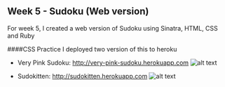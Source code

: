 Week 5 - Sudoku (Web version)
------------------

For week 5, I created a web version of Sudoku using Sinatra, HTML, CSS and Ruby

####CSS Practice
I deployed two version of this to heroku
* Very Pink Sudoku: http://very-pink-sudoku.herokuapp.com
![alt text](http://github.com/jorjahung/sudoku-web-version/very-pink-sudoku.png "Very Pink Sudoku")

* Sudokitten: http://sudokitten.herokuapp.com
![alt text](http://github.com/jorjahung/sudoku-web-version/sudokitten.png "Sudokitten")